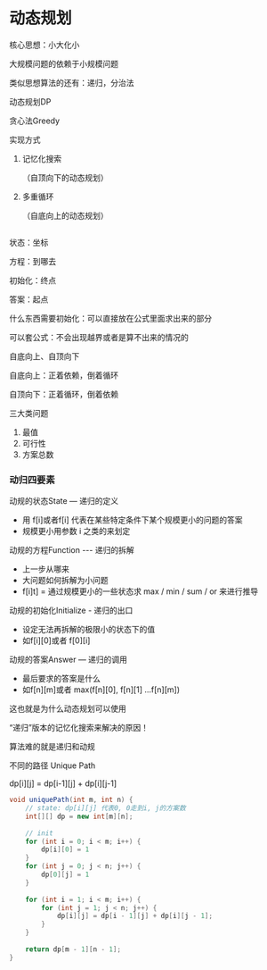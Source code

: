 # 动态规划



核心思想：小大化小

大规模问题的依赖于小规模问题



类似思想算法的还有：递归，分治法



动态规划DP

贪心法Greedy





实现方式



1. 记忆化搜索

   （自顶向下的动态规划）

2. 多重循环

   （自底向上的动态规划）



```java
```



状态：坐标

方程：到哪去

初始化：终点

答案：起点



什么东西需要初始化：可以直接放在公式里面求出来的部分

可以套公式：不会出现越界或者是算不出来的情况的



自底向上、自顶向下

自底向上：正着依赖，倒着循环

自顶向下：正着循环，倒着依赖



三大类问题

1. 最值
2. 可行性
3. 方案总数



### 动归四要素

动规的状态State — 递归的定义

- 用 f\[i]或者f\[i] 代表在某些特定条件下某个规模更小的问题的答案
- 规模更小用参数 i 之类的来划定

动规的方程Function --- 递归的拆解

- 上一步从哪来
- 大问题如何拆解为小问题
- f[i]t] = 通过规模更小的一些状态求 max / min / sum / or 来进行推导
  

动规的初始化Initialize - 递归的出口

- 设定无法再拆解的极限小的状态下的值
- 如f\[i]\[0]或者 f\[0]\[i]
  

动规的答案Answer — 递归的调用

- 最后要求的答案是什么
- 如f\[n]\[m]或者 max(f\[n]\[0], f\[n]\[1] …f\[n]\[m])



这也就是为什么动态规划可以使用

“递归”版本的记忆化搜索来解决的原因！



算法难的就是递归和动规





不同的路径 Unique Path



dp\[i][j] = dp\[i-1][j] + dp\[i][j-1]

```java
void uniquePath(int m, int n) {
    // state: dp[i][j] 代表0, 0走到i, j的方案数
    int[][] dp = new int[m][n];
    
    // init
    for (int i = 0; i < m; i++) {
        dp[i][0] = 1
    }
    for (int j = 0; j < n; j++) {
        dp[0][j] = 1
    }
    
    for (int i = 1; i < m; i++) {
        for (int j = 1; j < n; j++) {
            dp[i][j] = dp[i - 1][j] + dp[i][j - 1];
        }
    }
    
    return dp[m - 1][n - 1];
}
```

